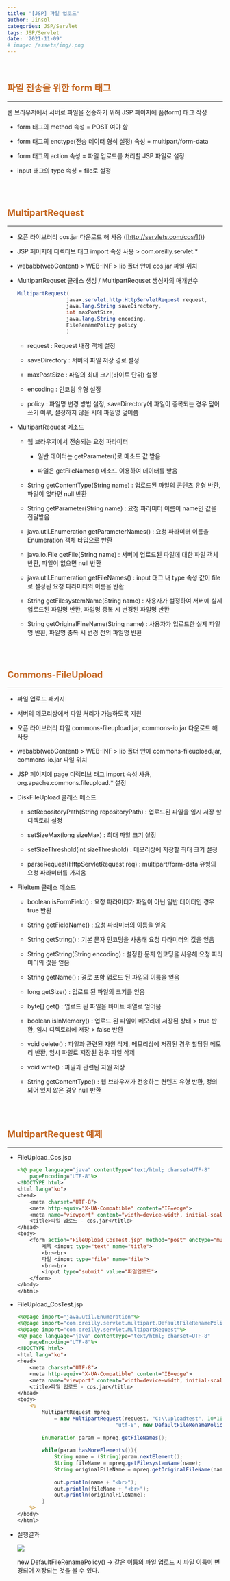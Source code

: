 ```yaml
---
title: "[JSP] 파일 업로드"
author: Jinsol
categories: JSP/Servlet
tags: JSP/Servlet
date: '2021-11-09'
# image: /assets/img/.png
---
```


<br>

## <span style="color:#C56824">파일 전송을 위한 form 태그</span>
<hr>

웹 브라우저에서 서버로 파일을 전송하기 위해 JSP 페이지에 폼(form) 태그 작성

- form 태그의 method 속성 = POST 여야 함

- form 태그의 enctype(전송 데이터 형식 설정) 속성 = multipart/form-data

- form 태그의 action 속성 = 파일 업로드를 처리할 JSP 파일로 설정

- input 태그의 type 속성 = file로 설정


<br>
<br>

## <span style="color:#C56824">MultipartRequest</span>
<hr>

- 오픈 라이브러리 cos.jar 다운로드 해 사용 ([http://servlets.com/cos/]())

- JSP 페이지에 디렉티브 태그 import 속성 사용 > com.oreilly.servlet.*

- webabb(webContent) > WEB-INF > lib 폴더 안에 cos.jar 파일 위치

- MultipartRequset 클래스 생성 / MultipartRequset 생성자의 매개변수

    ```java
    MultipartRequest(
                    javax.servlet.http.HttpServletRequest request,
                    java.lang.String saveDirectory,
                    int maxPostSize,
                    java.lang.String encoding,
                    FileRenamePolicy policy
                    )
    ```

    - request : Request 내장 객체 설정

    - saveDirectory : 서버의 파일 저장 경로 설정

    - maxPostSize : 파일의 최대 크기(바이트 단위) 설정

    - encoding : 인코딩 유형 설정

    - policy : 파일명 변경 방법 설정, saveDirectory에 파일이 중복되는 경우 덮어쓰기 여부, 설정하지 않을 시에 파일명 덮어씀

- MultipartRequest 메소드

    - 웹 브라우저에서 전송되는 요청 파라미터

        - 일반 데이터는 getParameter()로 메소드 값 받음

        - 파일은 getFileNames() 메소드 이용하여 데이터를 받음

    - String getContentType(String name) : 업로드된 파일의 콘텐츠 유형 반환, 파일이 없다면 null 반환

    - String getParameter(String name) : 요청 파라미터 이름이 name인 값을 전달받음

    - java.util.Enumeration getParameterNames() : 요청 파라미터 이름을 Enumeration 객체 타입으로 반환

    - java.io.File getFile(String name) : 서버에 업로드된 파일에 대한 파일 객체 반환, 파일이 없으면 null 반환

    - java.util.Enumeration getFileNames() : input 태그 내 type 속성 값이 file로 설정된 요청 파라미터의 이름을 반환

    - String getFilesystemName(String name) : 사용자가 설정하여 서버에 실제 업로드된 파일명 반환, 파일명 중복 시 변경된 파일명 반환

    - String getOriginalFineName(String name) : 사용자가 업로드한 실제 파일명 반환, 파일명 중복 시 변경 전의 파일명 반환


<br>
<br>

## <span style="color:#C56824">Commons-FileUpload</span>
<hr>

- 파일 업로드 패키지

- 서버의 메모리상에서 파일 처리가 가능하도록 지원

- 오픈 라이브러리 파일 commons-fileupload.jar, commons-io.jar 다운로드 해 사용

- webabb(webContent) > WEB-INF > lib 폴더 안에 commons-fileupload.jar, commons-io.jar 파일 위치

- JSP 페이지에 page 디렉티브 태그 import 속성 사용, org.apache.commons.fileupload.* 설정

- DiskFileUpload 클래스 메소드

    - setRepositoryPath(String repositoryPath) : 업로드된 파일을 임시 저장 할 디렉토리 설정

    - setSizeMax(long sizeMax) : 최대 파일 크기 설정

    - setSizeThreshold(int sizeThreshold) : 메모리상에 저장할 최대 크기 설정

    - parseRequest(HttpServletRequest req) : multipart/form-data 유형의 요청 파라미터를 가져옴

- FileItem 클래스 메소드

    - boolean isFormField() : 요청 파라미터가 파일이 아닌 일반 데이터인 경우 true 반환

    - String getFieldName() : 요청 파라미터의 이름을 얻음

    - String getString() : 기본 문자 인코딩을 사옹해 요청 파라미터의 값을 얻음

    - String getString(String encoding) : 설정한 문자 인코딩을 사용해 요청 파라미터의 값을 얻음

    - String getName() : 경로 포함 업로드 된 파일의 이름을 얻음

    - long getSize() : 업로드 된 파일의 크기를 얻음

    - byte[] get() : 업로드 된 파일을 바이트 배열로 얻어옴

    - boolean isInMemory() : 업로드 된 파일이 메모리에 저장된 상태 > true 반환, 임시 디렉토리에 저장 > false 반환

    - void delete() : 파일과 관련된 자원 삭제, 메모리상에 저장된 경우 할당된 메모리 반환, 임시 파일로 저장된 경우 파일 삭제

    - void write() : 파일과 관련된 자원 저장

    - String getContentType() : 웹 브라우저가 전송하는 컨텐츠 유형 반환, 정의되어 있지 않은 경우 null 반환

<br>
<br>

## <span style="color:#C56824">MultipartRequest 예제</span>
<hr>

- FileUpload_Cos.jsp

    ```jsp
    <%@ page language="java" contentType="text/html; charset=UTF-8"
        pageEncoding="UTF-8"%>
    <!DOCTYPE html>
    <html lang="ko">
    <head>
        <meta charset="UTF-8">
        <meta http-equiv="X-UA-Compatible" content="IE=edge">
        <meta name="viewport" content="width=device-width, initial-scale=1.0">
        <title>파일 업로드 - cos.jar</title>
    </head>
    <body>
        <form action="FileUpload_CosTest.jsp" method="post" enctype="multipart/form-data">
            제목 <input type="text" name="title">
            <br><br>
            파일 <input type="file" name="file">
            <br><br>
            <input type="submit" value="파일업로드">
        </form>
    </body>
    </html>
    ```

- FileUpload_CosTest.jsp

    ```jsp
    <%@page import="java.util.Enumeration"%>
    <%@page import="com.oreilly.servlet.multipart.DefaultFileRenamePolicy"%>
    <%@page import="com.oreilly.servlet.MultipartRequest"%>
    <%@ page language="java" contentType="text/html; charset=UTF-8"
        pageEncoding="UTF-8"%>
    <!DOCTYPE html>
    <html lang="ko">
    <head>
        <meta charset="UTF-8">
        <meta http-equiv="X-UA-Compatible" content="IE=edge">
        <meta name="viewport" content="width=device-width, initial-scale=1.0">
        <title>파일 업로드 - cos.jar</title>
    </head>
    <body>
        <%
            MultipartRequest mpreq 
                = new MultipartRequest(request, "C:\\uploadtest", 10*1024*1024, 
                                    "utf-8", new DefaultFileRenamePolicy());
        
            Enumeration param = mpreq.getFileNames();
            
            while(param.hasMoreElements()){
                String name = (String)param.nextElement();
                String fileName = mpreq.getFilesystemName(name);
                String originalFileName = mpreq.getOriginalFileName(name);
                
                out.println(name + "<br>");
                out.println(fileName + "<br>");
                out.println(originalFileName);
            }
        %>
    </body>
    </html>
    ```

- 실행결과

    ![](/assets/img/fileupload_cos.PNG)

    new DefaultFileRenamePolicy() -> 같은 이름의 파일 업로드 시 파일 이름이 변경되어 저장되는 것을 볼 수 있다.